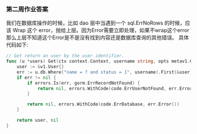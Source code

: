 ### 第二周作业答案 
我们在数据库操作的时候，比如 dao 层中当遇到一个 sql.ErrNoRows 的时候，应该 Wrap 这个 error，抛给上层。因为Error需要立即处理，如果不wrap这个error那么上层不知道这个Error是不是没有找到内容还是数据库查询的其他错误。
具体代码如下:
``` Go
// Get return an user by the user identifier.
func (u *users) Get(ctx context.Context, username string, opts metav1.GetOptions) (*v1.User, error) {
	user := &v1.User{}
	err := u.db.Where("name = ? and status = 1", username).First(&user).Error
	if err != nil {
		if errors.Is(err, gorm.ErrRecordNotFound) {
			return nil, errors.WithCode(code.ErrUserNotFound, err.Error())
		}

		return nil, errors.WithCode(code.ErrDatabase, err.Error())
	}

	return user, nil
}
```
